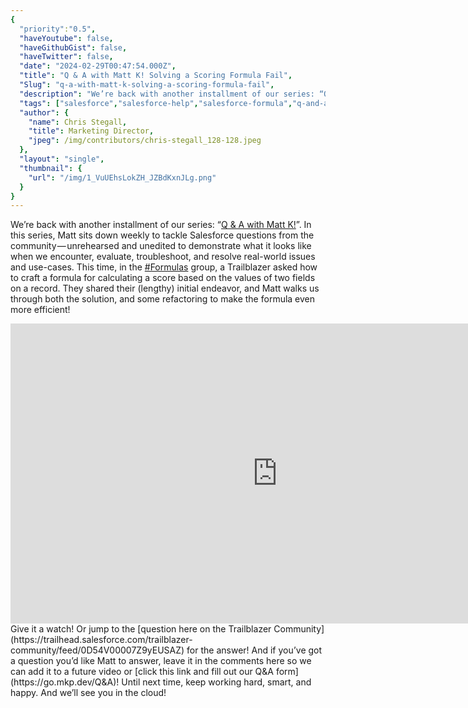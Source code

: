```yaml
---
{
  "priority":"0.5",
  "haveYoutube": false,
  "haveGithubGist": false,
  "haveTwitter": false,
  "date": "2024-02-29T00:47:54.000Z",
  "title": "Q & A with Matt K! Solving a Scoring Formula Fail",
  "Slug": "q-a-with-matt-k-solving-a-scoring-formula-fail",
  "description": "We’re back with another installment of our series: “Q &amp; A with Matt K!”..",
  "tags": ["salesforce","salesforce-help","salesforce-formula","q-and-a-with-matt-k","salesforce-admin"],
  "author": {
    "name": Chris Stegall,
    "title": Marketing Director,
    "jpeg": /img/contributors/chris-stegall_128-128.jpeg
  },
  "layout": "single",
  "thumbnail": {
    "url": "/img/1_VuUEhsLokZH_JZBdKxnJLg.png"
  }
}
---
```

We’re back with another installment of our series: “[Q &amp; A with Matt K!](https://www.youtube.com/watch?v=VeemI_7c3kA)”.
In this series, Matt sits down weekly to tackle Salesforce questions from the community — unrehearsed and unedited to demonstrate what it looks like when we encounter, evaluate, troubleshoot, and resolve real-world issues and use-cases.
This time, in the [#Formulas](https://www.youtube.com/hashtag/formulas) group, a Trailblazer asked how to craft a formula for calculating a score based on the values of two fields on a record. They shared their (lengthy) initial endeavor, and Matt walks us through both the solution, and some refactoring to make the formula even more efficient!
<iframe src="https://cdn.embedly.com/widgets/media.html?src=https%3A%2F%2Fwww.youtube.com%2Fembed%2FVeemI_7c3kA%3Ffeature%3Doembed&amp;display_name=YouTube&amp;url=https%3A%2F%2Fwww.youtube.com%2Fwatch%3Fv%3DVeemI_7c3kA&amp;image=https%3A%2F%2Fi.ytimg.com%2Fvi%2FVeemI_7c3kA%2Fhqdefault.jpg&amp;key=a19fcc184b9711e1b4764040d3dc5c07&amp;type=text%2Fhtml&amp;schema=youtube" width="854" height="480" frameborder="0" scrolling="no">[https://medium.com/media/75daca7bf3428287e8d671d86c8fad36/href](https://medium.com/media/75daca7bf3428287e8d671d86c8fad36/href)</iframe>Give it a watch!
Or jump to the [question here on the Trailblazer Community](https://trailhead.salesforce.com/trailblazer-community/feed/0D54V00007Z9yEUSAZ) for the answer!
And if you’ve got a question you’d like Matt to answer, leave it in the comments here so we can add it to a future video or [click this link and fill out our Q&amp;A form](https://go.mkp.dev/Q&amp;A)!
Until next time, keep working hard, smart, and happy. And we’ll see you in the cloud!

